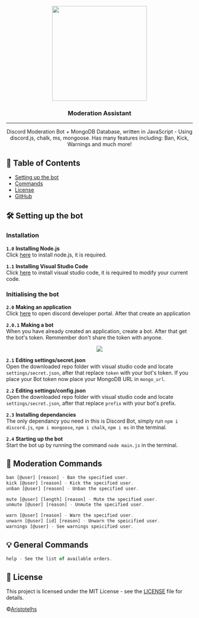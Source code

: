 <p align="center">
  <img width="256" height="256" src="https://i.imgur.com/BnzbM3a.png?size=2000">
</p>

<h3 align="center">Moderation Assistant</h3>

<div align="center">

</div>

---

<p align="center"> Discord Moderation Bot + MongoDB Database, written in JavaScript - Using discord.js, chalk, ms, mongoose. Has many features including: Ban, Kick, Warnings and much more!
    <br> 
</p>


## 📝 Table of Contents 

+ [Setting up the bot](https://github.com/Aristotelhss/Moderation-Assistant/blob/main/README.md#-setting-up-the-bot)
+ [Commands](https://github.com/Aristotelhss/Moderation-Assistant/blob/main/README.md#-commands)
+ [License](https://github.com/Aristotelhss/Moderation-Assistant/blob/main/LICENSE)
+ [GitHub](https://github.com/Aristotelhss)

## 🛠 Setting up the bot 

### Installation
**``1.0``** **Installing Node.js**<br>
Click [here](https://nodejs.org/en/) to install node.js, it is required.<br>

**``1.1``** **Installing Visual Studio Code**<br>
Click [here](https://code.visualstudio.com/) to install visual studio code, it is required to modify your current code.

### Initialising the bot
**``2.0``** **Making an application** <br>
Click [here](https://discord.com/developers) to open discord developer portal. After that create an application

**``2.0.1``** **Making a bot** <br>
When you have already created an application, create a bot. After that get the bot's token. Remmember don't share the token with anyone.

<p align="center">
  <img src="https://cdn.discordapp.com/attachments/728829095013515294/734288747050303519/Untitled_Artwork.jpg?size=512">
</p>

**``2.1``** **Editing settings/secret.json** <br>
Open the downloaded repo folder with visual studio code and locate `settings/secret.json`, after that replace `token` with your bot's token. If you place your Bot token now place your MongoDB URL in `mongo_url`.

**``2.2``** **Editing settings/config.json** <br>
Open the downloaded repo folder with visual studio code and locate `settings/secret.json`, after that replace `prefix` with your bot's prefix.

**``2.3``** **Installing dependancies** <br>
The only dependancy you need in this is Discord Bot, simply run `npm i discord.js`, `npm i mongoose`, `npm i chalk`, `npm i ms` in the terminal.

**``2.4``** **Starting up the bot** <br>
Start the bot up by running the command `node main.js` in the terminal.

## 📜 Moderation Commands
```js
ban [@user] [reason] - Ban the specified user.
kick [@user] [reason] - Kick the specified user.
unban [@user] [reason] - Unban the specified user.

mute [@user] [length] [reason] - Mute the specified user.
unmute [@user] [reason] - Unmute the specified user.

warn [@user] [reason] - Warn the specified user.
unwarn [@user] [id] [reason] - Unwarn the speicified user.
warnings [@user] - See warnings speicified user.
```

## 💡 General Commands
```js
help - See the list of available orders.
```

## 📄 License
This project is licensed under the MIT License - see the [LICENSE](https://github.com/Aristotelhss/Moderation-Assistant/blob/main/LICENSE) file for details.

©[Aristotelhs](https://github.com/Aristotelhss)
